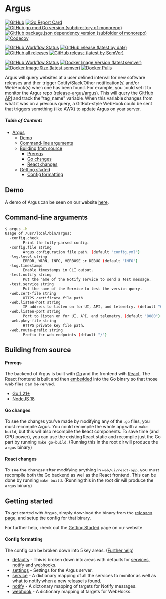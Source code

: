 # Argus

[![GitHub](https://img.shields.io/github/license/release-argus/argus)](https://github.com/release-argus/Argus/blob/master/LICENSE)
[![Go Report Card](https://goreportcard.com/badge/github.com/release-argus/Argus)](https://goreportcard.com/report/github.com/release-argus/Argus)
[![GitHub go.mod Go version (subdirectory of monorepo)](https://img.shields.io/github/go-mod/go-version/release-argus/argus?filename=go.mod)](https://go.dev/dl/)
[![GitHub package.json dependency version (subfolder of monorepo)](https://img.shields.io/github/package-json/dependency-version/release-argus/argus/react?filename=web%2Fui%2Freact-app%2Fpackage.json)](https://reactjs.org/)
[![Codecov](https://img.shields.io/codecov/c/github/release-argus/argus)](https://app.codecov.io/gh/release-argus/Argus)


[![GitHub Workflow Status](https://img.shields.io/github/actions/workflow/status/release-argus/Argus/build-binary.yml)](https://github.com/release-argus/Argus/actions/workflows/build-binary.yml)
[![GitHub release (latest by date)](https://img.shields.io/github/v/release/release-argus/argus)](https://github.com/release-argus/Argus/releases)
[![GitHub all releases](https://img.shields.io/github/downloads/release-argus/argus/total)](https://github.com/release-argus/Argus/releases)
[![GitHub release (latest by SemVer)](https://img.shields.io/github/downloads/release-argus/argus/latest/total)](https://github.com/release-argus/Argus/releases/latest)

[![GitHub Workflow Status](https://img.shields.io/github/actions/workflow/status/release-argus/Argus/build-docker.yml)](https://github.com/release-argus/Argus/actions/workflows/build-docker.yml)
[![Docker Image Version (latest semver)](https://img.shields.io/docker/v/releaseargus/argus?sort=semver)](https://hub.docker.com/r/releaseargus/argus/tags)
[![Docker Image Size (latest semver)](https://img.shields.io/docker/image-size/releaseargus/argus?sort=semver)](https://hub.docker.com/r/releaseargus/argus/tags)
[![Docker Pulls](https://img.shields.io/docker/pulls/releaseargus/argus)](https://hub.docker.com/r/releaseargus/argus)

Argus will query websites at a user defined interval for new software releases and then trigger Gotify/Slack/Other notification(s) and/or WebHook(s) when one has been found.
For example, you could set it to monitor the Argus repo ([release-argus/argus](https://github.com/release-argus/Argus)). This will query the [GitHub API](https://api.github.com/repos/release-argus/argus/releases) and track the "tag_name" variable. When this variable changes from what it was on a previous query, a GitHub-style WebHook could be sent that triggers  something (like AWX) to update Argus on your server.

##### Table of Contents

- [Argus](#argus)
  - [Demo](#demo)
  - [Command-line arguments](#command-line-arguments)
  - [Building from source](#building-from-source)
    - [Prereqs](#prereqs)
    - [Go changes](#go-changes)
    - [React changes](#react-changes)
  - [Getting started](#config-formatting)
    - [Config formatting](#getting-started)

## Demo

A demo of Argus can be seen on our website [here](https://release-argus.io/demo).

## Command-line arguments

```bash
$ argus -h
Usage of /usr/local/bin/argus:
  -config.check
        Print the fully-parsed config.
  -config.file string
        Argus configuration file path. (default "config.yml")
  -log.level string
        ERROR, WARN, INFO, VERBOSE or DEBUG (default "INFO")
  -log.timestamps
        Enable timestamps in CLI output.
  -test.notify string
        Put the name of the Notify service to send a test message.
  -test.service string
        Put the name of the Service to test the version query.
  -web.cert-file string
        HTTPS certificate file path.
  -web.listen-host string
        IP address to listen on for UI, API, and telemetry. (default "0.0.0.0")
  -web.listen-port string
        Port to listen on for UI, API, and telemetry. (default "8080")
  -web.pkey-file string
        HTTPS private key file path.
  -web.route-prefix string
        Prefix for web endpoints (default "/")
```

## Building from source

#### Prereqs

The backend of Argus is built with [Go](https://go.dev/) and the frontend with [React](https://reactjs.org/). The React frontend is built and then [embedded](https://pkg.go.dev/embed) into the Go binary so that those web files can be served.
- [Go 1.21+](https://go.dev/dl/)
- [NodeJS 18](https://nodejs.org/en/download/)

#### Go changes

To see the changes you've made by modifying any of the `.go` files, you must recompile Argus. You could recompile the whole app with a `make build`, but this will also recompile the React components. To save time (and CPU power), you can use the existing React static and recompile just the Go part by running `make go-build`. (Running this in the root dir will produce the `argus` binary)

#### React changes

To see the changes after modifying anything in `web/ui/react-app`, you must recompile both the Go backend as well as the React frontend. This can be done by running `make build`. (Running this in the root dir will produce the `argus` binary)

## Getting started

To get started with Argus, simply download the binary from the [releases page](https://github.com/release-argus/Argus/releases), and setup the config for that binary.

For further help, check out the [Getting Started](https://release-argus.io/docs/getting-started/) page on our website.

#### Config formatting

The config can be broken down into 5 key areas. ([Further help](https://release-argus.io/docs/config/))
- [defaults](https://release-argus.io/docs/config/defaults/) - This is broken down into areas with defaults for [services](https://release-argus.io/docs/config/defaults/#service-portion), [notify](https://release-argus.io/docs/config/defaults/#notify-portion) and [webhooks](https://release-argus.io/docs/config/defaults/#webhook-portion).
- [settings](https://release-argus.io/docs/config/settings/) - Settings for the Argus server.
- [service](https://release-argus.io/docs/config/service/) - A dictionary mapping of all the services to monitor as well as what to notify when a new release is found.
- [notify](https://release-argus.io/docs/config/notify/) - A dictionary mapping of targets for Notify messages.
- [webhook](https://release-argus.io/docs/config/webhook/) - A dictionary mapping of targets for WebHooks.
